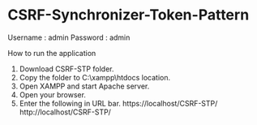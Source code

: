 # CSRF-Synchronizer-Token-Pattern

Username : admin
Password : admin

How to run the application
1. Download CSRF-STP folder.
2. Copy the folder to C:\xampp\htdocs location.
3. Open XAMPP and start Apache server.
4. Open your browser.
5. Enter the following in URL bar.
  https://localhost/CSRF-STP/
  http://localhost/CSRF-STP/
